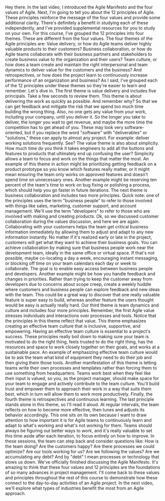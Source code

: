 Hey there. In the last video, I introduced the Agile Manifesto and the four
values of Agile. Next, I'm going to tell you about the 12 principles of Agile.
These principles reinforce the message of the four values and provide some
additional clarity. There's definitely a benefit in studying each of these
independently, and I've provided supplemental resources for you to study on your
own. For this course, I've grouped the 12 principles into four themes. These are
different from the four values. The four themes of the Agile principles are:
Value delivery, or how do Agile teams deliver highly valuable products to their
customers? Business collaboration, or how do Agile teams collaborate with their
business partners and stakeholders to create business value to the organization
and their users? Team culture, or how does a team create and maintain the right
interpersonal and team dynamics to deliver value for the customers and the
business? And retrospectives, or how does the project learn to continuously
increase performance of an organization and business? As I said, I've grouped
each of the 12 principles under these themes so they're easier to learn and
remember. Let's dive in. The first theme is value delivery and includes five
principals. Take a few seconds to review them. This theme is about delivering
the work as quickly as possible.  And remember why? So that we can get feedback
and mitigate the risk that we spend too much time building the wrong thing.
Also, no one gets any value from your work, including your company, until you
deliver it. So the longer you take to deliver, the longer you wait to get
revenue, and maybe the more time the competition has to get ahead of you. These
may look very software-oriented, but if you replace the word "software" with
"deliverables" or "solutions," these can apply to almost any project. For
example: deliver working solutions frequently. See? The value theme is also
about simplicity. How much time do you think it takes engineers to add all the
buttons and features to products that ultimately end up confusing the user?
Simplicity allows a team to focus and work on the things that matter the most.
An example of this theme in action might be prioritizing getting feedback on a
product prototype so you know which features really matter, or it might mean
ensuring the team only works on approved features and doesn't spend time on
unnecessary ones. Another example might be reserving ten percent of the team's
time to work on bug fixing or polishing a process, which should help you go
faster in future iterations. The next theme is business collaboration and
includes two more principles. Quick note: one of the principles uses the term
"business people" to refer to those involved with things like sales, marketing,
customer support, and account management. We'll use the term "developers" to
refer to those who are involved with making and creating products. Ok, so we
discussed customer collaboration during the values discussion, and here we are
again. Collaborating with your customers helps the team get critical business
information immediately by allowing them to adjust and adapt to any new
information instantly. No matter if it's realized early or late in the project,
customers will get what they want to achieve their business goals. You can
achieve collaboration by making sure that business people work near the
development team, ideally in the same office or virtual space. If that's not
possible, maybe co-locating a day a week, encouraging instant messaging, or
blocking off time on your team calendars each day or week to collaborate. The
goal is to enable easy access between business people and developers. Another
example might be how you handle feedback and changes in priorities. Rather than
trying to keep the customer away from developers due to concerns about scope
creep, create a weekly huddle where customers and business people can explore
feedback and new ideas with the team. This could be a great way to discover that
one really valuable feature is super easy to build, whereas another feature the
users thought would be easy is actually really hard. Our third theme is team
dynamics and culture and includes four more principles. Remember, the first
Agile value stresses individuals and interactions over processes and tools.
Notice that the principles in this theme reflect that value. This theme
emphasizes creating an effective team culture that is inclusive, supportive, and
empowering. Having an effective team culture is essential to a project's
success. These principles really boil down to making sure your team is motivated
to do the right thing, feels trusted to do the right thing, has the resources
and space to work closely together on their goals, and works at a sustainable
pace. An example of emphasizing effective team culture would be to ask the team
what kind of equipment they need to do their job and then giving them those
tools. Another manifestation of this theme is letting teams write their own
processes and templates rather than forcing them to use something from
headquarters. Teams work best when they feel like their input is valued, so you,
as the project manager, should make space for your team to engage and actively
contribute to the team culture. You'll build trust and empower them to approach
their work in a way that suits them best, which in turn will allow them to work
more productively. Finally, the fourth theme is retrospectives and continuous
learning. The last principle stands alone in this theme, so I'll read it aloud.
At regular intervals, the team reflects on how to become more effective, then
tunes and adjusts its behavior accordingly. This one sits on its own because I
want to draw attention to how important it is for Agile teams to continuously
learn and adapt to what's working and what's not working for them. Teams should
always be figuring out better ways to work, and it's really valuable to set this
time aside after each iteration, to focus entirely on how to improve. In these
sessions, the team can step back and consider questions like: How is the team
doing? Are the customers happy? Are there processes we could optimize? Are our
tools working for us? Are we following the values? Are we accumulating any debt?
And by "debt" I mean processes or technology that slows us down. We've
officially finished discussing the Agile Manifesto. It's amazing to think that
these four values and 12 principles are the foundations of so many advances in
project management. I'll come back to these values and principles throughout the
rest of this course to demonstrate how these connect to the day-to-day
activities of an Agile project. In the next video, we'll explore what types of
industries benefit the most from an Agile approach.